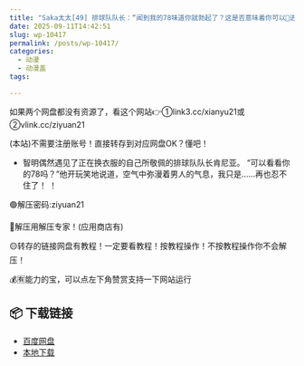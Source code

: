 ```yaml
---
title: "Saka太太[49] 排球队队长：“闻到我的78味道你就勃起了？这是否意味着你可以🐍进你的体内？”"
date: 2025-09-11T14:42:51
slug: wp-10417
permalink: /posts/wp-10417/
categories:
  - 动漫
  - 动漫盖
tags:

---
```


如果两个网盘都没有资源了，看这个网站👉①link3.cc/xianyu21或②vlink.cc/ziyuan21

(本站)不需要注册账号！直接转存到对应网盘OK？懂吧！

*   智明偶然遇见了正在换衣服的自己所敬佩的排球队队长肯尼亚。 “可以看看你的78吗？”他开玩笑地说道，空气中弥漫着男人的气息，我只是……再也忍不住了！ ！

🟢解压密码:ziyuan21

🔵解压用解压专家！(应用商店有)

🟡转存的链接网盘有教程！一定要看教程！按教程操作！不按教程操作你不会解压！

💰🈶能力的宝，可以点左下角赞赏支持一下网站运行

## 📦 下载链接
- [百度网盘](https://blziyuan21.com/pay-download/10417?key=d697c05ecb&down_id=0)
- [本地下载](https://blziyuan21.com/pay-download/10417?key=d697c05ecb&down_id=1)

